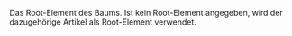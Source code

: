 Das Root-Element des Baums. Ist kein Root-Element angegeben, wird der dazugehörige Artikel als Root-Element verwendet.